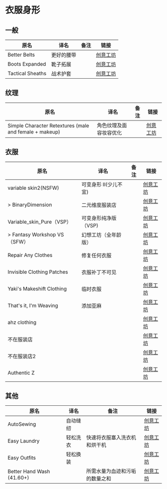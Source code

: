 # 衣服身形

## 一般

| 原名             | 译名       | 备注 | 链接                                                                          |
| ---------------- | ---------- | ---- | ----------------------------------------------------------------------------- |
| Better Belts     | 更好的腰带 |      | [创意工坊](https://steamcommunity.com/sharedfiles/filedetails/?id=2127583399) |
| Boots Expanded   | 靴子拓展   |      | [创意工坊](https://steamcommunity.com/sharedfiles/filedetails/?id=2850935956) |
| Tactical Sheaths | 战术护套   |      | [创意工坊](https://steamcommunity.com/sharedfiles/filedetails/?id=2839025395) |

## 纹理

| 原名                                                   | 译名                   | 备注 | 链接                                                                          |
| ------------------------------------------------------ | ---------------------- | ---- | ----------------------------------------------------------------------------- |
| Simple Character Retextures (male and female + makeup) | 角色纹理及面容妆容优化 |      | [创意工坊](https://steamcommunity.com/sharedfiles/filedetails/?id=2803364788) |

## 衣服

| 原名                         | 译名                  | 备注 | 链接                                                                          |
| ---------------------------- | --------------------- | ---- | ----------------------------------------------------------------------------- |
| variable skin2(NSFW)         | 可变身形 II(少儿不宜) |      | [创意工坊](https://steamcommunity.com/sharedfiles/filedetails/?id=3029519365) |
| > BinaryDimension            | 二元维度服装店        |      | [创意工坊](https://steamcommunity.com/sharedfiles/filedetails/?id=2968800219) |
| Variable_skin_Pure（VSP）    | 可变身形纯净版（VSP)  |      | [创意工坊](https://steamcommunity.com/sharedfiles/filedetails/?id=2900538443) |
| > Fantasy Workshop VS（SFW） | 幻想工坊（全年龄版）  |      | [创意工坊](https://steamcommunity.com/sharedfiles/filedetails/?id=2932222166) |
| Repair Any Clothes           | 修复任何衣服          |      | [创意工坊](https://steamcommunity.com/sharedfiles/filedetails/?id=2142622992) |
| Invisible Clothing Patches   | 衣服补丁不可见        |      | [创意工坊](https://steamcommunity.com/sharedfiles/filedetails/?id=2464748152) |
| Yaki's Makeshift Clothing    | 临时衣服              |      | [创意工坊](https://steamcommunity.com/sharedfiles/filedetails/?id=2827080218) |
| That's it, I'm Weaving       | 添加亚麻              |      | [创意工坊](https://steamcommunity.com/sharedfiles/filedetails/?id=2922138439) |
| ahz clothing                 |                       |      | [创意工坊](https://steamcommunity.com/sharedfiles/filedetails/?id=2908013174) |
| 不在服装店                   |                       |      | [创意工坊](https://steamcommunity.com/sharedfiles/filedetails/?id=2810320955) |
| 不在服装店2                  |                       |      | [创意工坊](https://steamcommunity.com/sharedfiles/filedetails/?id=3002641716) |
| Authentic Z                  |                       |      | [创意工坊](https://steamcommunity.com/sharedfiles/filedetails/?id=2335368829) |

## 其他

| 原名                      | 译名     | 备注                           | 链接                                                                          |
| ------------------------- | -------- | ------------------------------ | ----------------------------------------------------------------------------- |
| AutoSewing                | 自动缝纫 |                                | [创意工坊](https://steamcommunity.com/sharedfiles/filedetails/?id=2584991527) |
| Easy Laundry              | 轻松洗衣 | 快速将衣服塞入洗衣机和烘干机   | [创意工坊](https://steamcommunity.com/sharedfiles/filedetails/?id=2925034918) |
| Easy Outfits              | 轻松换装 |                                | [创意工坊](https://steamcommunity.com/sharedfiles/filedetails/?id=2927625589) |
| Better Hand Wash (41.60+) |          | 所需水量为血迹和污垢的数量之和 | [创意工坊](https://steamcommunity.com/sharedfiles/filedetails/?id=2594865484) |
